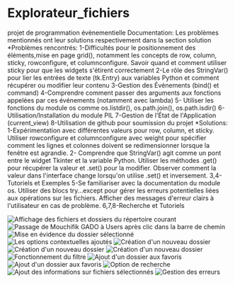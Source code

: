 # Explorateur_fichiers
projet de programmation évènementielle
Documentation:
Les problèmes mentionnés ont leur solutions respectivement dans la section solution
*Problèmes rencontrés:
1-Difficultés pour le positionnement des éléments,mise en page grid(), notamment les concepts de row, column, sticky, rowconfigure, et columnconfigure. Savoir quand et comment utiliser sticky pour que les widgets s'étirent correctement
2-Le rôle des StringVar() pour lier les entrées de texte (tk.Entry) aux variables Python et comment récupérer ou modifier leur contenu
3-Gestion des Événements (bind() et command)
4-Comprendre comment passer des arguments aux fonctions appelées par ces événements (notamment avec lambda)
5- Utiliser les fonctions du module os comme os.listdir(), os.path.join(), os.path.isdir()
6-Utilisation/Installation du module PIL
7-Gestion de l'État de l'Application (current_view)
8-Utilisation de github pour soumission du projet
*Solutions:
1-Expérimentation avec différentes valeurs pour row, column, et sticky. Utiliser rowconfigure et columnconfigure avec weight pour spécifier comment les lignes et colonnes doivent se redimensionner lorsque la fenêtre est agrandie.
2- Comprendre que StringVar() agit comme un pont entre le widget Tkinter et la variable Python. Utiliser les méthodes .get() pour récupérer la valeur et .set() pour la modifier. Observer comment la valeur dans l'interface change lorsqu'on utilise .set() et inversement.
3,4-Tutoriels et Exemples
5-Se familiariser avec la documentation du module os. Utiliser des blocs try...except pour gérer les erreurs potentielles liées aux opérations sur les fichiers. Afficher des messages d'erreur clairs à l'utilisateur en cas de problème.
6,7,8-Recherche et Tutoriels

![Affichage des fichiers et dossiers du répertoire courant](Screenshots/capture1.png)
![Passage de Mouchifik GADO à Users après clic dans la barre de chemin](Screenshots/capture2.png)
![Mise en évidence du dossier sélectionné](Screenshots/capture3.png)
![Les options contextuelles ajoutés](Screenshots/capture4.png)
![Création d'un nouveau dossier](Screenshots/capture5.png)
![Création d'un nouveau dossier](Screenshots/capture6.png)
![Création d'un nouveau dossier](Screenshots/capture7.png)
![Fonctionnement du filtre](Screenshots/capture8.png)
![Ajout d'un dossier aux favoris](Screenshots/capture9.png)
![Ajout d'un dossier aux favoris](Screenshots/capture10.png)
![Option de recherche](Screenshots/capture11.png)
![Ajout des informations sur fichiers sélectionnés](Screenshots/capture12.png)
![Gestion des erreurs](Screenshots/capture13.png)
